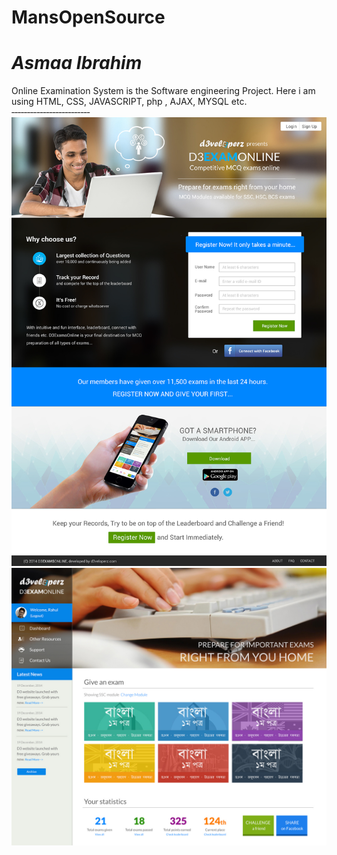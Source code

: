 # MansOpenSource
*Asmaa Ibrahim*
===========
Online Examination System is the Software engineering Project. 
Here i am using HTML, CSS, JAVASCRIPT, php , AJAX, MYSQL etc.
‐‐‐‐‐‐‐‐‐‐‐‐‐‐‐‐‐‐‐‐‐‐‐‐‐
![alt Online course](course.jpg)
![alt Online course](online.jpg)
